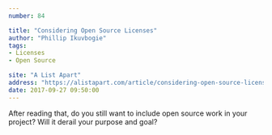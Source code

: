```yaml
---
number: 84

title: "Considering Open Source Licenses"
author: "Phillip Ikuvbogie"
tags:
- Licenses
- Open Source

site: "A List Apart"
address: "https://alistapart.com/article/considering-open-source-licenses"
date: 2017-09-27 09:50:00
---
```


After reading that, do you still want to include open source work in your project? Will it derail your purpose and goal?
